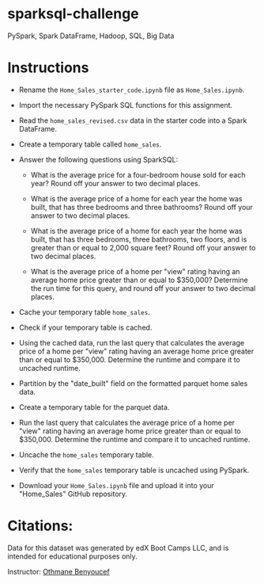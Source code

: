 # sparksql-challenge
PySpark, Spark DataFrame, Hadoop, SQL, Big Data

# **Instructions**

  - Rename the `Home_Sales_starter_code.ipynb` file as `Home_Sales.ipynb`.

  - Import the necessary PySpark SQL functions for this assignment.

  - Read the `home_sales_revised.csv` data in the starter code into a Spark DataFrame.

  - Create a temporary table called `home_sales`.

  - Answer the following questions using SparkSQL:

    - What is the average price for a four-bedroom house sold for each year? Round off your answer to two decimal places.

    - What is the average price of a home for each year the home was built, that has three bedrooms and three bathrooms? Round off your answer to two decimal places.

    - What is the average price of a home for each year the home was built, that has three bedrooms, three bathrooms, two floors, and is greater than or equal to 2,000 square feet? Round off your answer to two decimal places.

    - What is the average price of a home per "view" rating having an average home price greater than or equal to $350,000? Determine the run time for this query, and round off your answer to two decimal places.

  - Cache your temporary table `home_sales`.

  - Check if your temporary table is cached.

  - Using the cached data, run the last query that calculates the average price of a home per "view" rating having an average home price greater than or equal to $350,000. Determine the runtime and compare it to uncached runtime.

  - Partition by the "date_built" field on the formatted parquet home sales data.

  - Create a temporary table for the parquet data.

  - Run the last query that calculates the average price of a home per "view" rating having an average home price greater than or equal to $350,000. Determine the runtime and compare it to uncached runtime.

  - Uncache the `home_sales` temporary table.

  - Verify that the `home_sales` temporary table is uncached using PySpark.

  - Download your `Home_Sales.ipynb` file and upload it into your "Home_Sales" GitHub repository.

# **Citations:**

Data for this dataset was generated by edX Boot Camps LLC, and is intended for educational purposes only.

Instructor: [Othmane Benyoucef](https://www.linkedin.com/in/othmane-benyoucef-219a8637/)
